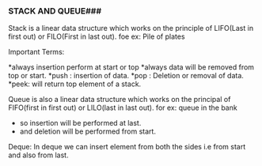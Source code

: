 ### STACK AND QUEUE###

Stack is a linear data structure which works on the principle of LIFO(Last in first out) or FILO(First in last out).
foe ex: Pile of plates

Important Terms:

*always insertion perform at start or top
*always data will be removed from top or start.
*push : insertion of data.
*pop : Deletion or removal of data.
*peek: will return top element of a stack.

Queue is also a linear data structure which works on the principal of FIFO(first in first out) or LILO(last in last out).
for ex: queue in the bank

* so insertion will be performed at last.
* and deletion will be performed from start.

Deque: In deque we can insert element from both the sides i.e from start and also from last. 
